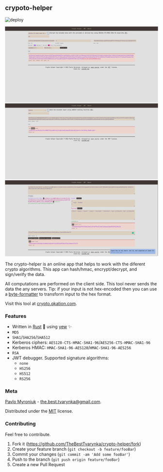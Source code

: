 ## crypoto-helper

![deploy](https://github.com/TheBestTvarynka/crypto-helper/actions/workflows/github-actions.yml/badge.svg)

![](/public/img/example.png)
![](/public/img/sha.png)
![](/public/img/jwt.png)

The crypto-helper is an online app that helps to work with the diferent crypto algorithms. This app can hash/hmac, encrypt/decrypt, and sign/verify the data.

All computations are performed on the client side. This tool never sends the data the any servers. Tip: if your input is not hex-encoded then you can use a [byte-formatter](https://bf.qkation.com) to transform input to the hex format.

Visit this tool at [crypto.qkation.com](https://crypto.qkation.com).

### Features

* Written in [Rust](https://github.com/rust-lang/rust) :crab: using [yew](https://github.com/yewstack/yew) :sparkles:
* `MD5`
* `SHA1`/`SHA256`/`SHA512`
* Kerberos ciphers: `AES128-CTS-HMAC-SHA1-96`/`AES256-CTS-HMAC-SHA1-96`
* Kerberos HMAC: `HMAC-SHA1-96-AES128`/`HMAC-SHA1-96-AES256`
* `RSA`
* JWT debugger. Supported signature algorithms:
  * `none`
  * `HS256`
  * `HS512`
  * `RS256`

### Meta

[Pavlo Myroniuk](https://github.com/TheBestTvarynka) - [the.best.tvarynka@gmail.com](mailto:the.best.tvarynka@gmail.com).

Distributed under the [MIT](https://github.com/TheBestTvarynka/crypto-helper/blob/main/LICENSE) license.

### Contributing

Feel free to contribute.

1. Fork it (<https://github.com/TheBestTvarynka/crypto-helper/fork>)
2. Create your feature branch (`git checkout -b feature/fooBar`)
3. Commit your changes (`git commit -am 'Add some fooBar'`)
4. Push to the branch (`git push origin feature/fooBar`)
5. Create a new Pull Request
